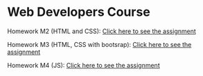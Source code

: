 # Web Developers Course 

Homework M2 (HTML and CSS): [Click here to see the assignment](https://ziry98.github.io/M2_CodingAssignment/site/)

Homework M3 (HTML, CSS with bootsrap): [Click here to see the assignment](https://ziry98.github.io/M2_CodingAssignment/M3_Solution/)

Homework M4 (JS): [Click here to see the assignment](https://ziry98.github.io/M2_CodingAssignment/M4_Solution/easier/)
